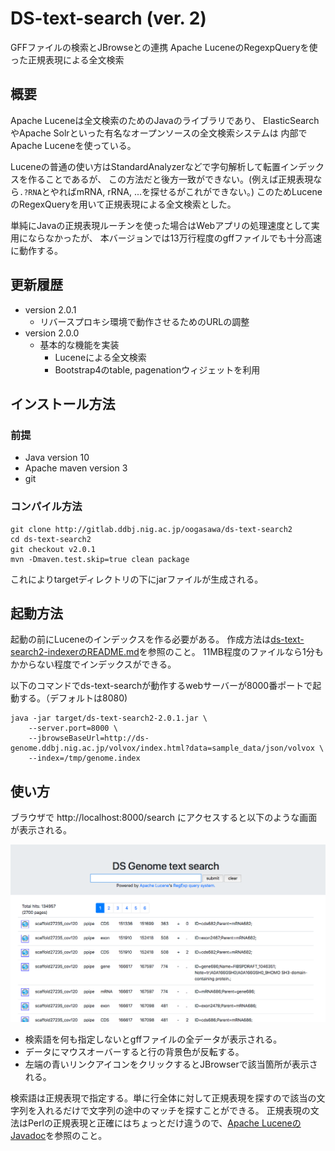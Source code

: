 # DS-text-search (ver. 2)

GFFファイルの検索とJBrowseとの連携
Apache LuceneのRegexpQueryを使った正規表現による全文検索

## 概要

Apache Luceneは全文検索のためのJavaのライブラリであり、
ElasticSearchやApache Solrといった有名なオープンソースの全文検索システムは
内部でApache Luceneを使っている。

Luceneの普通の使い方はStandardAnalyzerなどで字句解析して転置インデックスを作ることであるが、
この方法だと後方一致ができない。(例えば正規表現なら`.?RNA`とやればmRNA, rRNA, ...を探せるがこれができない。)
このためLuceneのRegexQueryを用いて正規表現による全文検索とした。

単純にJavaの正規表現ルーチンを使った場合はWebアプリの処理速度として実用にならなかったが、
本バージョンでは13万行程度のgffファイルでも十分高速に動作する。



## 更新履歴

- version 2.0.1
    - リバースプロキシ環境で動作させるためのURLの調整
- version 2.0.0
    - 基本的な機能を実装
        - Luceneによる全文検索
        - Bootstrap4のtable, pagenationウィジェットを利用
        
## インストール方法

### 前提

- Java version 10
- Apache maven version 3
- git 

### コンパイル方法

	git clone http://gitlab.ddbj.nig.ac.jp/oogasawa/ds-text-search2
	cd ds-text-search2
	git checkout v2.0.1
	mvn -Dmaven.test.skip=true clean package
	
これによりtargetディレクトリの下にjarファイルが生成される。

## 起動方法

起動の前にLuceneのインデックスを作る必要がある。
作成方法は[ds-text-search2-indexerのREADME.md](https://gitlab.ddbj.nig.ac.jp/oogasawa/ds-text-search2-indexer)を参照のこと。
11MB程度のファイルなら1分もかからない程度でインデックスができる。


以下のコマンドでds-text-searchが動作するwebサーバーが8000番ポートで起動する。（デフォルトは8080)

    java -jar target/ds-text-search2-2.0.1.jar \
	    --server.port=8000 \
	    --jbrowseBaseUrl=http://ds-genome.ddbj.nig.ac.jp/volvox/index.html?data=sample_data/json/volvox \
		--index=/tmp/genome.index



## 使い方

ブラウザで http://localhost:8000/search にアクセスすると以下のような画面が表示される。

![Screen001.png](docs/images/Screen001.png)

- 検索語を何も指定しないとgffファイルの全データが表示される。
- データにマウスオーバーすると行の背景色が反転する。
- 左端の青いリンクアイコンをクリックするとJBrowserで該当箇所が表示される。


検索語は正規表現で指定する。単に行全体に対して正規表現を探すので該当の文字列を入れるだけで文字列の途中のマッチを探すことができる。
正規表現の文法はPerlの正規表現と正確にはちょっとだけ違うので、[Apache LuceneのJavadoc](https://static.javadoc.io/org.apache.lucene/lucene-core/7.4.0/org/apache/lucene/util/automaton/RegExp.html)を参照のこと。






